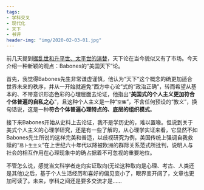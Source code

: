 ```yaml
---
tags:
- 学科交叉
- 现代化
- 天下
- 书评
header-img: "img/2020-02-03-01.jpg"
---
```


前几天提到[据乱世和升平世、太平世的演替](https://yuentsheh.github.io/2020/01/31/%E5%A4%A9%E4%B8%8B%E8%AF%B4%E7%9A%84%E5%89%8D%E4%B8%96%E4%B8%8E%E4%BB%8A%E7%94%9F/)，天下论在当今貌似又有了市场。今天介绍一种新颖的观点：Babones的“美国天下”论。

首先，我觉得Babones先生非常谦虚谨慎，他认为“天下”这个概念的确更加适合世界未来的秩序，并从一开始就避免“西方中心论”式的“政治正确”，转而希望从基本的、不带意识形态色彩的心理层面去论证，他指出“**美国式的个人主义更加符合个体普遍的自私之心**”，且这种个人主义是一种“`空集`”，不含任何预设的“教义”，换句话说，这是一种**符合个体普遍心理特点的、底层的组织模式**。

接下来Babones开始从史料上去论证，我不是学历史的，难以置喙。但说到关于美式个人主义的心理学研究，还是有一些了解的，从心理学实证来看，它显然不如Babones先生所说的这样完美和普适，以歧视研究为例，美国传统上强调自我救赎的“`易卜生主义`”在上世纪六十年代以降被欧洲的群际关系范式所批判，说明人与社会的相互作用在心理现象中的确占据着不可忽视的重要地位。

不管怎么说，感觉当文科学者走向实证取向(无论这种取向是心理、考古、人类还是其他)之后，基于个人生活经历和喜好的偏见变小了，眼界变开阔了，文章也更加可读了。未来，学科之间还是要多交流才是……